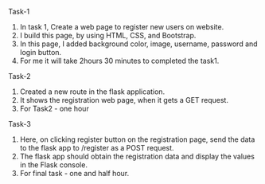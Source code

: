 Task-1

1. In task 1, Create a web page to register new users on website.
2. I build this page, by using  HTML, CSS, and Bootstrap.
3. In this page, I added background color, image, username, password and login button.
4. For me it will take 2hours 30 minutes to completed the task1. 

Task-2
1. Created a new route in the flask application.
2. It shows the registration web page, when it gets a GET request.
3. For Task2 - one hour

Task-3
1. Here, on clicking register button on the registration page, send the data to the flask app to /register as a POST request.
2. The flask app should obtain the registration data and display the values in the Flask console.
3. For final task - one and half hour.